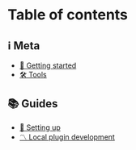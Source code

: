 # Table of contents

## ℹ Meta

* [🔰 Getting started](README.md)
* [🛠 Tools](meta/tools.md)

## 📚 Guides

* [📃 Setting up](guides/setting-up.md)
* [〽 Local plugin development](guides/local-plugin-development.md)
